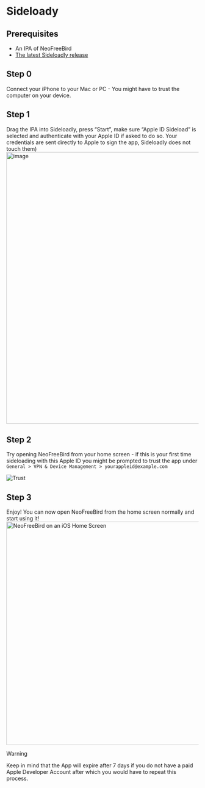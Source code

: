 # Sideloady

## Prerequisites 
- An IPA of NeoFreeBird
- [The latest Sideloadly release](https://sideloadly.io/#download)

## Step 0
Connect your iPhone to your Mac or PC - You might have to trust the computer on your device.

## Step 1
Drag the IPA into Sideloadly, press “Start”, make sure “Apple ID Sideload” is selected and authenticate with your Apple ID if asked to do so. Your credentials are sent directly to Apple to sign the app, Sideloadly does not touch them)
<img width="712" alt="image" src="https://github.com/user-attachments/assets/fb14d0dd-da20-463f-b2d7-3392809bc325" />

## Step 2
Try opening NeoFreeBird from your home screen - if this is your first time sideloading with this Apple ID you might be prompted to trust the app under `General > VPN & Device Management > yourappleid@example.com`

![Trust](https://github.com/user-attachments/assets/16a570d1-4d31-4f2e-a8fc-f4b6c75a8054)

## Step 3
Enjoy! You can now open NeoFreeBird from the home screen normally and start using it!
<img width="585" alt="NeoFreeBird on an iOS Home Screen" src="https://github.com/user-attachments/assets/84dee4fc-b658-4891-b897-138343a943ba" />

> [!WARNING]
> Keep in mind that the App will expire after 7 days if you do not have a paid Apple Developer Account after which you would have to repeat this process.
